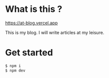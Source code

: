 # What is this ?

https://at-blog.vercel.app

This is my blog.
I will write articles at my leisure.

# Get started

```bash
$ npm i
$ npm dev
```
